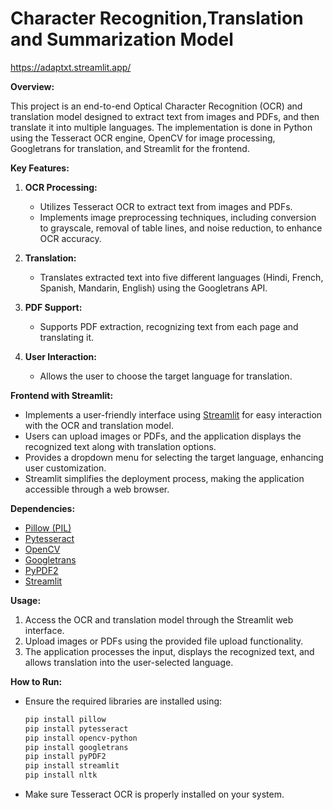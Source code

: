 
# Character Recognition,Translation and Summarization Model

https://adaptxt.streamlit.app/

**Overview:**

This project is an end-to-end Optical Character Recognition (OCR) and translation model designed to extract text from images and PDFs, and then translate it into multiple languages. The implementation is done in Python using the Tesseract OCR engine, OpenCV for image processing, Googletrans for translation, and Streamlit for the frontend.

**Key Features:**

1. **OCR Processing:**
   - Utilizes Tesseract OCR to extract text from images and PDFs.
   - Implements image preprocessing techniques, including conversion to grayscale, removal of table lines, and noise reduction, to enhance OCR accuracy.

2. **Translation:**
   - Translates extracted text into five different languages (Hindi, French, Spanish, Mandarin, English) using the Googletrans API.

3. **PDF Support:**
   - Supports PDF extraction, recognizing text from each page and translating it.

4. **User Interaction:**
   - Allows the user to choose the target language for translation.

**Frontend with Streamlit:**

- Implements a user-friendly interface using [Streamlit](https://streamlit.io/) for easy interaction with the OCR and translation model.
- Users can upload images or PDFs, and the application displays the recognized text along with translation options.
- Provides a dropdown menu for selecting the target language, enhancing user customization.
- Streamlit simplifies the deployment process, making the application accessible through a web browser.

**Dependencies:**

- [Pillow (PIL)](https://python-pillow.org/)
- [Pytesseract](https://pypi.org/project/pytesseract/)
- [OpenCV](https://pypi.org/project/opencv-python/)
- [Googletrans](https://pypi.org/project/googletrans/)
- [PyPDF2](https://pythonhosted.org/PyPDF2/)
- [Streamlit](https://streamlit.io/)

**Usage:**

1. Access the OCR and translation model through the Streamlit web interface.
2. Upload images or PDFs using the provided file upload functionality.
3. The application processes the input, displays the recognized text, and allows translation into the user-selected language.

**How to Run:**

- Ensure the required libraries are installed using:
  ```bash
  pip install pillow
  pip install pytesseract
  pip install opencv-python
  pip install googletrans
  pip install pyPDF2
  pip install streamlit
  pip install nltk
  ```
- Make sure Tesseract OCR is properly installed on your system.


